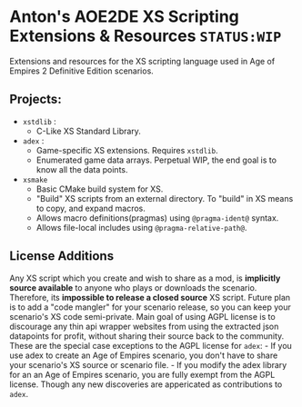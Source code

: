 # Anton's AOE2DE XS Scripting Extensions & Resources **`STATUS:WIP`**
Extensions and resources for the XS scripting language used in Age of Empires 2 Definitive Edition scenarios.

## Projects:
- `xstdlib` :
	- C-Like XS Standard Library.
- `adex` :
	- Game-specific XS extensions. Requires `xstdlib`.
	- Enumerated game data arrays. Perpetual WIP, the end goal is to know all the data points.
- `xsmake`
	- Basic CMake build system for XS.
	- "Build" XS scripts from an external directory. To "build" in XS means to copy, and expand macros.
	- Allows macro definitions(pragmas) using `@pragma-ident@` syntax.
	- Allows file-local includes using `@pragma-relative-path@`.

## License Additions
Any XS script which you create and wish to share as a mod, is **implicitly source available** to anyone who plays or downloads the scenario. Therefore, its **impossible to release a closed source** XS script. Future plan is to add a "code mangler" for your scenario release, so you can keep your scenario's XS code semi-private. Main goal of using AGPL license is to discourage any thin api wrapper websites from using the extracted json datapoints for profit, without sharing their source back to the community. These are the special case exceptions to the AGPL license for `adex`:
	- If you use adex to create an Age of Empires scenario, you don't have 
	  to share your scenario's XS source or scenario file. 
	- If you modify the adex library for an an Age of Empires scenario, you 
	  are fully exempt from the AGPL license. Though any new discoveries are
	  appericated as contributions to `adex`.
